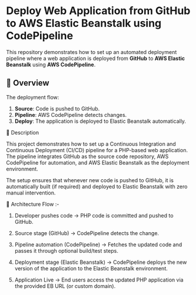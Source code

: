 # Deploy Web Application from GitHub to AWS Elastic Beanstalk using CodePipeline

This repository demonstrates how to set up an automated deployment pipeline where a web application is deployed from **GitHub** to **AWS Elastic Beanstalk** using **AWS CodePipeline**.

## 📌 Overview

The deployment flow:
1. **Source**: Code is pushed to GitHub.
2. **Pipeline**: AWS CodePipeline detects changes.
3. **Deploy**: The application is deployed to Elastic Beanstalk automatically.

📖 Description

This project demonstrates how to set up a Continuous Integration and Continuous Deployment (CI/CD) pipeline for a PHP-based web application.
The pipeline integrates GitHub as the source code repository, AWS CodePipeline for automation, and AWS Elastic Beanstalk as the deployment environment.

The setup ensures that whenever new code is pushed to GitHub, it is automatically built (if required) and deployed to Elastic Beanstalk with zero manual intervention.


📌 Architecture Flow :-

1.   Developer pushes code → PHP code is committed and pushed to GitHub.

2.   Source stage (GitHub) → CodePipeline detects the change.

3.   Pipeline automation (CodePipeline) → Fetches the updated code and passes it through optional build/test steps.

4.   Deployment stage (Elastic Beanstalk) → CodePipeline deploys the new version of the application to the Elastic Beanstalk environment.

5.   Application Live → End users access the updated PHP application via the provided EB URL (or custom domain).

   
